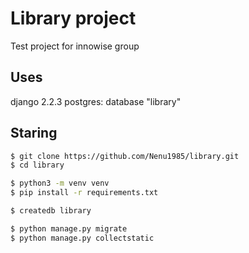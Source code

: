 # Library project

Test project for innowise group

## Uses

django 2.2.3
postgres: database "library"

## Staring
```sh
$ git clone https://github.com/Nenu1985/library.git
$ cd library

$ python3 -m venv venv
$ pip install -r requirements.txt

$ createdb library

$ python manage.py migrate
$ python manage.py collectstatic
```

